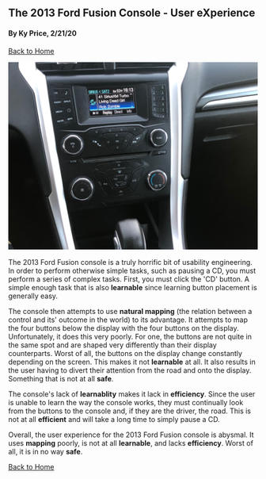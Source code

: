 ## The 2013 Ford Fusion Console - User eXperience
#### By Ky Price, 2/21/20

[Back to Home](../)

![alt text](../assets/fordfusion2013.jpg "Fusion Console")

The 2013 Ford Fusion console is a truly horrific bit of usability engineering. In order to perform otherwise simple tasks, such as pausing a CD, you must perform a series of complex tasks. First, you must click the 'CD' button. A simple enough task that is also **learnable** since learning button placement is generally easy. 

The console then attempts to use **natural mapping** (the relation between a control and its' outcome in the world) to its advantage. It attempts to map the four buttons below the display with the four buttons on the display. Unfortunately, it does this very poorly. For one, the buttons are not quite in the same spot and are shaped very differently than their display counterparts. Worst of all, the buttons on the display change constantly depending on the screen. This makes it not **learnable** at all. It also results in the user having to divert their attention from the road and onto the display. Something that is not at all **safe**. 

The console's lack of **learnablity** makes it lack in **efficiency**. Since the user is unable to learn the way the console works, they must continually look from the buttons to the console and, if they are the driver, the road. This is not at all **efficient** and will take a long time to simply pause a CD. 

Overall, the user experience for the 2013 Ford Fusion console is abysmal. It uses **mapping** poorly, is not at all **learnable**, and lacks **efficiency**. Worst of all, it is in no way **safe**. 

[Back to Home](../)
